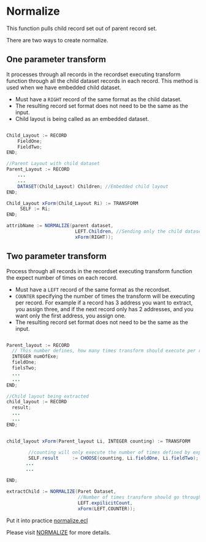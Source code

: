 # Normalize

This function pulls child record set out of parent record set.

There are two ways to create normalize.

## One parameter transform

It processes through all records in the recordset executing transform function through all the child dataset records in each record. This method is used when we have embedded child dataset.

- Must have a `RIGHT` record of the same format as the child dataset.
- The resulting record set format does not need to be the same as the input.
- Child layout is being called as an embedded dataset.

```java

Child_Layout := RECORD
    FieldOne;
    FieldTwo;
END;

//Parent Layout with child dataset
Parent_Layout := RECORD
    ...
    ...
    DATASET(Child_Layout) Children; //Embedded child layout
END;

Child_Layout xForm(Child_Layout Ri) := TRANSFORM
     SELF := Ri;
END;

attribName := NORMALIZE(parent dataset,
                         LEFT.Children, //Sending only the child dataset only
                         xForm(RIGHT));


```

## Two parameter transform

Process through all records in the recordset executing transform function the expect number of times on each record.

- Must have a `LEFT` record of the same format as the recordset.
- `COUNTER` specifying the number of times the transform will be executing per record. For example if a record has 3 address you want to extract, you assign three, and if the next record only has 2 addresses, and you want only the first address, you assign one.
- The resulting record set format does not need to be the same as the input.

```java

Parent_layout := RECORD
  // This number defines, how many times transform should execute per record
  INTEGER numOfExe;
  fieldOne;
  fielsTwo;
  ...
  ...
END;

//Child layout being extracted
child_layout := RECORD
  result;
  ...
  ...
END;


child_layout xForm(Parent_layout Li, INTEGER counting) := TRANSFORM

        //counting will only execute the number of times defined by expilicitCount
        SELF.result     := CHOOSE(counting, Li.fieldOne, Li.fieldTwo);
       ...
       ...

END;

extractChild := NORMALIZE(Paret Dataset,
                          //Number of times transform should go through a record
                          LEFT.expilicitCount,
                          xForm(LEFT,COUNTER));

```

Put it into practice [normalize.ecl](https://ide.hpccsystems.com/workspaces/share/291d17d9-e5cb-4fac-83c2-ac5997c28a31)

Please visit [NORMALIZE](https://hpccsystems.com/training/documentation/ecl-language-reference/html/NORMALIZE.html) for more details.
